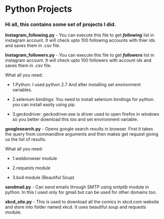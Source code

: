 

# Python Projects
### Hi all, this contains some set of projects I did.

**Instagram_following.py** - You can execute this file to get **_following_** list in instagram account. It will check upto 100 following accounts with thier ids and saves them in .csv file.

**Instagram_followers.py** - You can execute this file to get **_followers_** list in instagram account. It will check upto 100 followers with account ids and saves them in .csv file.

   What all you need:
 
-    1.Python:
      I used python 2.7
      And after installing set environment variables. 
  
-    2.selenium bindings:
      You need to install selenium bindings for python.
      you can install easily using pip.
 
-    3.geckodriver:
      geckodriver.exe is driver used to open firefox in windows so you better download this too and set      environment variable.

**googlesearch.py** - Opens google search results in browser. First it takes the query from commandline arguments and then makes get request giving us the list of results.

   What all you need:
 
-    1.webbrowser module
  
-    2.requests module
 
-    3.bs4 module (Beautiful Soup)

**sendmail.py** - Can send emails through SMTP using smtplib module in python. In this I used only for gmail but can be used for other domains too.

**xkcd_site.py** - This is used to download all the comics in xkcd.com website and store into folder named xkcd. It uses beautiful soup and requests module.
